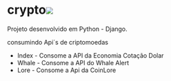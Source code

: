 # crypto![](C:\workspace\criptoCoin\crypto\Images\download.png)

Projeto desenvolvido em Python - Django.

consumindo Api´s de criptomoedas 
  * Index - Consome a API da Economia Cotação Dolar
  * Whale - Consome a API do Whale Alert
  * Lore - Consome a Api da CoinLore 
